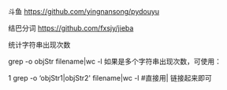 斗鱼
https://github.com/yingnansong/pydouyu

结巴分词
https://github.com/fxsjy/jieba

统计字符串出现次数  


grep -o objStr  filename|wc -l
如果是多个字符串出现次数，可使用：

1
grep -o ‘objStr1\|objStr2'  filename|wc -l  #直接用\| 链接起来即可
